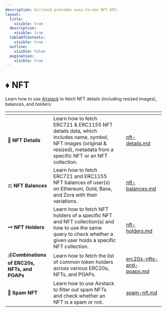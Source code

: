 ```yaml
---
description: Airstack provides easy-to-use NFT API.
layout:
  title:
    visible: true
  description:
    visible: true
  tableOfContents:
    visible: true
  outline:
    visible: false
  pagination:
    visible: true
---
```


# ♦ NFT

Learn how to use [Airstack](https://airstack.xyz) to fetch NFT details (including resized images), balances, and holders:

<table data-view="cards"><thead><tr><th></th><th></th><th></th><th data-hidden data-card-target data-type="content-ref"></th></tr></thead><tbody><tr><td> <span data-gb-custom-inline data-tag="emoji" data-code="1f4d1">📑</span> <strong>NFT Details</strong></td><td>Learn how to fetch ERC721 &#x26; ERC1155 NFT details data, which includes name, symbol, NFT images (original &#x26; resized), metadata from a specific NFT or an NFT collection.</td><td></td><td><a href="nft-details.md">nft-details.md</a></td></tr><tr><td><span data-gb-custom-inline data-tag="emoji" data-code="2696">⚖</span> <strong>NFT Balances</strong></td><td>Learn how to fetch ERC721 and ERC1155 NFT balances of user(s) on Ethereum, Gold, Base, and Zora with their variations.</td><td></td><td><a href="nft-balances.md">nft-balances.md</a></td></tr><tr><td><span data-gb-custom-inline data-tag="emoji" data-code="1f5dd">🗝</span> <strong>NFT Holders</strong></td><td>Learn how to fetch NFT holders of a specific NFT and NFT collection(s) and how to use the same query to check whether a given user holds a specific NFT collection.</td><td></td><td><a href="nft-holders.md">nft-holders.md</a></td></tr><tr><td><span data-gb-custom-inline data-tag="emoji" data-code="1f4b0">💰</span><strong>Combinations of ERC20s, NFTs, and POAPs</strong></td><td>Learn how to fetch the list of common token holders across various ERC20s, NFTs, and POAPs.</td><td></td><td><a href="../combinations/erc20s-nfts-and-poaps.md">erc20s-nfts-and-poaps.md</a></td></tr><tr><td><span data-gb-custom-inline data-tag="emoji" data-code="1f9f9">🧹</span> <strong>Spam NFT</strong></td><td>Learn how to use Airstack to filter out spam NFTs and check whether an NFT is a spam or not.</td><td></td><td><a href="spam-nft.md">spam-nft.md</a></td></tr></tbody></table>
